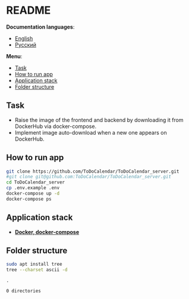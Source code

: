 # README

**Documentation languages**:

- [English](README.md)
- [Русский](README-ru.md)

**Menu**:

- [Task](#task)
- [How to run app](#how-to-run-app)
- [Application stack](#application-stack)
- [Folder structure](#folder-structure)

## Task

- Raise the image of the frontend and backend by downloading it from DockerHub via docker-compose.
- Implement image auto-download when a new one appears on DockerHub.

## How to run app

```bash
git clone https://github.com/ToDoCalendar/ToDoCalendar_server.git
#git clone git@github.com:ToDoCalendar/ToDoCalendar_server.git
cd ToDoCalendar_server
cp .env.example .env
docker-compose up -d
docker-compose ps
```

## Application stack

- **[Docker, docker-compose](https://www.docker.com/)**

## Folder structure

```bash
sudo apt install tree
tree --charset ascii -d
```

```
.

0 directories
```
